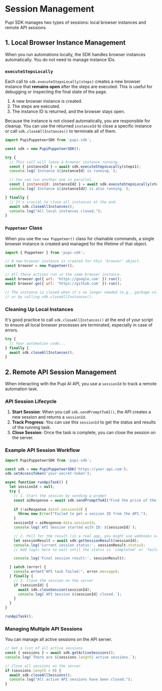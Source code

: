 # Session Management

Pupi SDK manages two types of sessions: local browser instances and remote API sessions.

## 1. Local Browser Instance Management

When you run automations locally, the SDK handles browser instances automatically. You do not need to manage instance IDs.

### `executeStepsLocally`

Each call to `sdk.executeStepsLocally(steps)` creates a new browser instance that **remains open** after the steps are executed. This is useful for debugging or inspecting the final state of the page.

1.  A new browser instance is created.
2.  The steps are executed.
3.  The instance ID is returned, and the browser stays open.

Because the instance is not closed automatically, you are responsible for cleanup. You can use the returned `instanceId` to close a specific instance or call `sdk.closeAllInstances()` to terminate all of them.

```javascript
import PupiPuppeteerSDK from 'pupi-sdk';

const sdk = new PupiPuppeteerSDK();

try {
  // This call will leave a browser instance running.
  const { instanceId } = await sdk.executeStepsLocally(steps1);
  console.log(`Instance ${instanceId} is running.`);

  // You can run another one in parallel.
  const { instanceId: instanceId2 } = await sdk.executeStepsLocally(steps2);
  console.log(`Instance ${instanceId2} is also running.`);

} finally {
  // It's crucial to close all instances at the end.
  await sdk.closeAllInstances();
  console.log("All local instances closed.");
}
```

### `Puppeteer` Class

When you use the `new Puppeteer()` class for chainable commands, a single browser instance is created and managed for the lifetime of that object.

```javascript
import { Puppeteer } from 'pupi-sdk';

// A new browser instance is created for this 'browser' object.
const browser = new Puppeteer(); 

// All these actions run in the same browser instance.
await browser.go({ url: 'https://google.com' }).run();
await browser.go({ url: 'https://github.com' }).run();

// The instance is closed when it's no longer needed (e.g., garbage collected)
// or by calling sdk.closeAllInstances().
```

### Cleaning Up Local Instances

It's good practice to call `sdk.closeAllInstances()` at the end of your script to ensure all local browser processes are terminated, especially in case of errors.

```javascript
try {
  // Your automation code...
} finally {
  await sdk.closeAllInstances();
}
```

## 2. Remote API Session Management

When interacting with the Pupi AI API, you use a `sessionId` to track a remote automation task.

### API Session Lifecycle

1.  **Start Session**: When you call `sdk.sendPromptToAI()`, the API creates a new session and returns a `sessionId`.
2.  **Track Progress**: You can use this `sessionId` to get the status and results of the running task.
3.  **Close Session**: Once the task is complete, you can close the session on the server.

### Example API Session Workflow

```javascript
import PupiPuppeteerSDK from 'pupi-sdk';

const sdk = new PupiPuppeteerSDK('https://your-api.com');
sdk.setAccessToken('your-secret-token');

async function runApiTask() {
  let sessionId = null;
  try {
    // 1. Start the session by sending a prompt
    const aiResponse = await sdk.sendPromptToAI("Find the price of the first product on example.com/shop");
    
    if (!aiResponse.data?.sessionId) {
      throw new Error("Failed to get a session ID from the API.");
    }
    sessionId = aiResponse.data.sessionId;
    console.log(`API Session started with ID: ${sessionId}`);

    // 2. Poll for the result (in a real app, you might use webhooks or a queue)
    let sessionResult = await sdk.getSessionResult(sessionId);
    console.log('Current session status:', sessionResult.status);
    // Add logic here to wait until the status is 'completed' or 'failed'

    console.log('Final session result:', sessionResult);

  } catch (error) {
    console.error("API task failed:", error.message);
  } finally {
    // 3. Close the session on the server
    if (sessionId) {
      await sdk.closeSession(sessionId);
      console.log(`API Session ${sessionId} closed.`);
    }
  }
}

runApiTask();
```

### Managing Multiple API Sessions

You can manage all active sessions on the API server.

```javascript
// Get a list of all active sessions
const { sessions } = await sdk.getActiveSessions();
console.log(`There are ${sessions.length} active sessions.`);

// Close all sessions on the server
if (sessions.length > 0) {
  await sdk.closeAllSessions();
  console.log("All active API sessions have been closed.");
}
```
